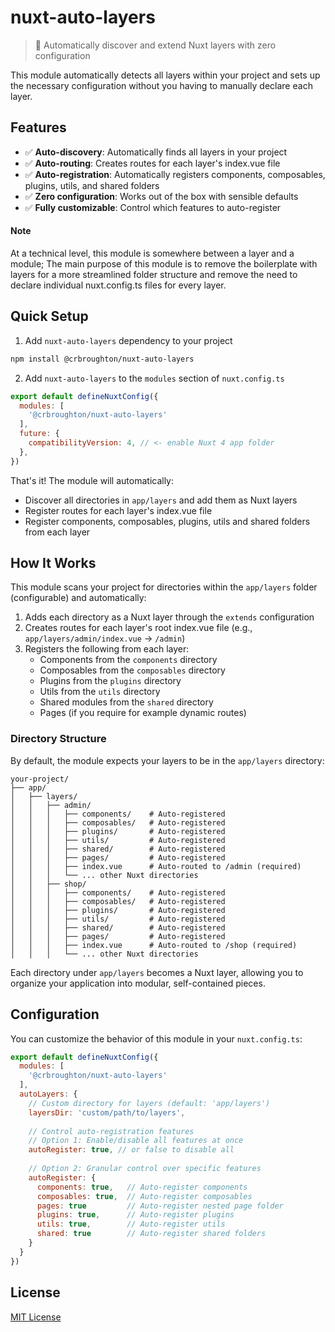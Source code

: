 # nuxt-auto-layers

> 🚀 Automatically discover and extend Nuxt layers with zero configuration

This module automatically detects all layers within your project and sets up the necessary configuration without you having to manually declare each layer.

## Features

- ✅ **Auto-discovery**: Automatically finds all layers in your project
- ✅ **Auto-routing**: Creates routes for each layer's index.vue file
- ✅ **Auto-registration**: Automatically registers components, composables, plugins, utils, and shared folders
- ✅ **Zero configuration**: Works out of the box with sensible defaults
- ✅ **Fully customizable**: Control which features to auto-register


#### Note

At a technical level, this module is somewhere between a layer and a module; The main purpose of this module is to remove the boilerplate
with layers for a more streamlined folder structure and remove the need to declare individual nuxt.config.ts files for every layer.

## Quick Setup

1. Add `nuxt-auto-layers` dependency to your project

```bash
npm install @crbroughton/nuxt-auto-layers
```

2. Add `nuxt-auto-layers` to the `modules` section of `nuxt.config.ts`

```js
export default defineNuxtConfig({
  modules: [
    '@crbroughton/nuxt-auto-layers'
  ],
  future: {
    compatibilityVersion: 4, // <- enable Nuxt 4 app folder
  },
})
```

That's it! The module will automatically:
- Discover all directories in `app/layers` and add them as Nuxt layers
- Register routes for each layer's index.vue file
- Register components, composables, plugins, utils and shared folders from each layer

## How It Works

This module scans your project for directories within the `app/layers` folder (configurable) and automatically:

1. Adds each directory as a Nuxt layer through the `extends` configuration
2. Creates routes for each layer's root index.vue file (e.g., `app/layers/admin/index.vue` → `/admin`)
3. Registers the following from each layer:
   - Components from the `components` directory 
   - Composables from the `composables` directory
   - Plugins from the `plugins` directory
   - Utils from the `utils` directory
   - Shared modules from the `shared` directory
   - Pages (if you require for example dynamic routes)

### Directory Structure

By default, the module expects your layers to be in the `app/layers` directory:

```
your-project/
├── app/
│   ├── layers/
│   │   ├── admin/
│   │   │   ├── components/    # Auto-registered
│   │   │   ├── composables/   # Auto-registered
│   │   │   ├── plugins/       # Auto-registered
│   │   │   ├── utils/         # Auto-registered
│   │   │   ├── shared/        # Auto-registered
│   │   │   ├── pages/         # Auto-registered
│   │   │   ├── index.vue      # Auto-routed to /admin (required)
│   │   │   └── ... other Nuxt directories
│   │   ├── shop/
│   │   │   ├── components/    # Auto-registered
│   │   │   ├── composables/   # Auto-registered
│   │   │   ├── plugins/       # Auto-registered
│   │   │   ├── utils/         # Auto-registered
│   │   │   ├── shared/        # Auto-registered
│   │   │   ├── pages/         # Auto-registered
│   │   │   ├── index.vue      # Auto-routed to /shop (required)
│   │   │   └── ... other Nuxt directories
```

Each directory under `app/layers` becomes a Nuxt layer, allowing you to organize your application into modular, self-contained pieces.

## Configuration

You can customize the behavior of this module in your `nuxt.config.ts`:

```js
export default defineNuxtConfig({
  modules: [
    '@crbroughton/nuxt-auto-layers'
  ],
  autoLayers: {
    // Custom directory for layers (default: 'app/layers')
    layersDir: 'custom/path/to/layers',
    
    // Control auto-registration features
    // Option 1: Enable/disable all features at once
    autoRegister: true, // or false to disable all
    
    // Option 2: Granular control over specific features
    autoRegister: {
      components: true,   // Auto-register components
      composables: true,  // Auto-register composables
      pages: true         // Auto-register nested page folder
      plugins: true,      // Auto-register plugins
      utils: true,        // Auto-register utils
      shared: true        // Auto-register shared folders
    }
  }
})
```

## License

[MIT License](./LICENSE)